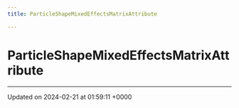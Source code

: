 ```yaml
---
title: ParticleShapeMixedEffectsMatrixAttribute

---
```


# ParticleShapeMixedEffectsMatrixAttribute





-------------------------------

Updated on 2024-02-21 at 01:59:11 +0000